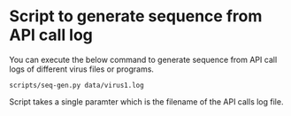 Script to generate sequence from API call log
======================

You can execute the below command to generate sequence from API call logs of different virus files or programs. 

```
scripts/seq-gen.py data/virus1.log 
```

Script takes a single paramter which is the filename of the API calls log file.